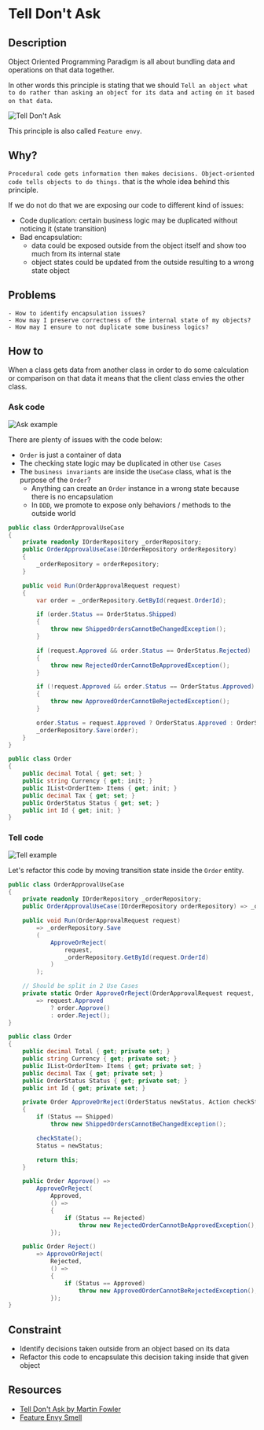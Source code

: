 ﻿---
categories:
    - Design
authors:
    - Yoan Thirion
problems:
    - How to identify encapsulation issues?
    - How may I preserve correctness of the internal state of my objects?
    - How may I ensure to not duplicate some business logics?
---

# Tell Don't Ask
## Description
Object Oriented Programming Paradigm is all about bundling data and operations on that data together.

In other words this principle is stating that we should `Tell an object what to do rather than asking an object for its data and acting on it based on that data`.

![Tell Don't Ask](../../images/tell-dont-ask.webp)

This principle is also called `Feature envy`.

## Why? 
`Procedural code gets information then makes decisions. Object-oriented code tells objects to do things.` that is the whole idea behind this principle.

If we do not do that we are exposing our code to different kind of issues:
- Code duplication: certain business logic may be duplicated without noticing it (state transition)
- Bad encapsulation: 
    - data could be exposed outside from the object itself and show too much from its internal state
    - object states could be updated from the outside resulting to a wrong state object

## Problems
    - How to identify encapsulation issues?
    - How may I preserve correctness of the internal state of my objects?
    - How may I ensure to not duplicate some business logics?

## How to
When a class gets data from another class in order to do some calculation or comparison on that data it means that the client class envies the other class.

### Ask code
![Ask example](../../images/ask.webp)

There are plenty of issues with the code below:
- `Order` is just a container of data
- The checking state logic may be duplicated in other `Use Cases`
- The `business invariants` are inside the `UseCase` class, what is the purpose of the `Order`?
    - Anything can create an `Order` instance in a wrong state because there is no encapsulation
    - In `DDD`, we promote to expose only behaviors / methods to the outside world

```csharp
public class OrderApprovalUseCase
{
    private readonly IOrderRepository _orderRepository;
    public OrderApprovalUseCase(IOrderRepository orderRepository)
    {
        _orderRepository = orderRepository;
    }

    public void Run(OrderApprovalRequest request)
    {
        var order = _orderRepository.GetById(request.OrderId);

        if (order.Status == OrderStatus.Shipped)
        {
            throw new ShippedOrdersCannotBeChangedException();
        }

        if (request.Approved && order.Status == OrderStatus.Rejected)
        {
            throw new RejectedOrderCannotBeApprovedException();
        }

        if (!request.Approved && order.Status == OrderStatus.Approved)
        {
            throw new ApprovedOrderCannotBeRejectedException();
        }

        order.Status = request.Approved ? OrderStatus.Approved : OrderStatus.Rejected;
        _orderRepository.Save(order);
    }
}

public class Order
{
    public decimal Total { get; set; }
    public string Currency { get; init; }
    public IList<OrderItem> Items { get; init; }
    public decimal Tax { get; set; }
    public OrderStatus Status { get; set; }
    public int Id { get; init; }
}
```

### Tell code
![Tell example](../../images/tell.webp)

Let's refactor this code by moving transition state inside the `Order` entity.

```csharp
public class OrderApprovalUseCase
{
    private readonly IOrderRepository _orderRepository;
    public OrderApprovalUseCase(IOrderRepository orderRepository) => _orderRepository = orderRepository;

    public void Run(OrderApprovalRequest request)
        => _orderRepository.Save
        (
            ApproveOrReject(
                request,
                _orderRepository.GetById(request.OrderId)
            )
        );

    // Should be split in 2 Use Cases
    private static Order ApproveOrReject(OrderApprovalRequest request, Order order)
        => request.Approved
            ? order.Approve()
            : order.Reject();
}

public class Order
{
    public decimal Total { get; private set; }
    public string Currency { get; private set; }
    public IList<OrderItem> Items { get; private set; }
    public decimal Tax { get; private set; }
    public OrderStatus Status { get; private set; }
    public int Id { get; private set; }

    private Order ApproveOrReject(OrderStatus newStatus, Action checkState)
    {
        if (Status == Shipped)
            throw new ShippedOrdersCannotBeChangedException();

        checkState();
        Status = newStatus;

        return this;
    }

    public Order Approve() =>
        ApproveOrReject(
            Approved,
            () =>
            {
                if (Status == Rejected)
                    throw new RejectedOrderCannotBeApprovedException();
            });

    public Order Reject()
        => ApproveOrReject(
            Rejected,
            () =>
            {
                if (Status == Approved)
                    throw new ApprovedOrderCannotBeRejectedException();
            });
}
```

## Constraint
- Identify decisions taken outside from an object based on its data
- Refactor this code to encapsulate this decision taking inside that given object

## Resources
- [Tell Don't Ask by Martin Fowler](https://martinfowler.com/bliki/TellDontAsk.html)
- [Feature Envy Smell](http://wiki.c2.com/?FeatureEnvySmell)